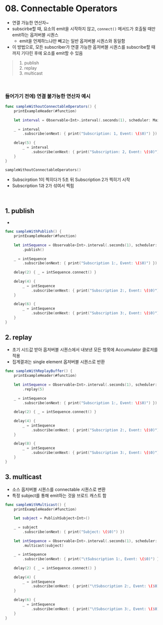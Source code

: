 # 08. Connectable Operators
- 연결 가능한 연산자~
- subscirbe할 때, 요소의 emit을 시작하지 않고, `connect()` 메서드가 호출될 때만 emit하는 옵저버블 시퀀스 
    - emit을 언제하느냐만 빼고는 일반 옵저버블 시퀀스와 동일함
- 이 방법으로, 모든 subscriber가 연결 가능한 옵저버블 시퀀스를 subscribe할 때까지 기다린 후에 요소를 emit할 수 있음

> 1. publish
> 2. replay
> 3. multicast

<br>

### 들어가기 전에) 연결 불가능한 연산자 예시
```swift
func sampleWithoutConnectableOperators() {
    printExampleHeader(#function)
    
    let interval = Observable<Int>.interval(.seconds(1), scheduler: MainScheduler.instance)
    
    _ = interval
        .subscribe(onNext: { print("Subscription: 1, Event: \($0)") })
    
    delay(5) {
        _ = interval
            .subscribe(onNext: { print("Subscription: 2, Event: \($0)") })
    }
}

sampleWithoutConnectableOperators()
```
- Subscirption 1이 찍히다가 5초 뒤 Subscription 2가 찍히기 시작
- Subscription 1과 2가 섞여서 찍힘


<br>

## 1. publish
- 

```swift
func sampleWithPublish() {
    printExampleHeader(#function)
    
    let intSequence = Observable<Int>.interval(.seconds(1), scheduler: MainScheduler.instance)
        .publish()
    
    _ = intSequence
        .subscribe(onNext: { print("Subscription 1:, Event: \($0)") })
    
    delay(2) { _ = intSequence.connect() }
    
    delay(4) {
        _ = intSequence
            .subscribe(onNext: { print("Subscription 2:, Event: \($0)") })
    }
    
    delay(6) {
        _ = intSequence
            .subscribe(onNext: { print("Subscription 3:, Event: \($0)") })
    }
}

```
## 2. replay
- 초기 시드값 받아 옵저버블 시퀀스에서 내보낸 모든 항목에 Accumulator 클로저를 적용
- 집계결과는 single element 옵저버블 시퀀스로 반환
```swift
func sampleWithReplayBuffer() {
    printExampleHeader(#function)
    
    let intSequence = Observable<Int>.interval(.seconds(1), scheduler: MainScheduler.instance)
        .replay(5)
    
    _ = intSequence
        .subscribe(onNext: { print("Subscription 1:, Event: \($0)") })
    
    delay(2) { _ = intSequence.connect() }
    
    delay(4) {
        _ = intSequence
            .subscribe(onNext: { print("Subscription 2:, Event: \($0)") })
    }
    
    delay(8) {
        _ = intSequence
            .subscribe(onNext: { print("Subscription 3:, Event: \($0)") })
    }
}
```
## 3. multicast
- 소스 옵저버블 시퀀스를 connectable 시퀀스로 변환
- 특정 subject를 통해 emit하는 것을 브로드 캐스트 함
```swift
func sampleWithMulticast() {
    printExampleHeader(#function)
    
    let subject = PublishSubject<Int>()
    
    _ = subject
        .subscribe(onNext: { print("Subject: \($0)") })
    
    let intSequence = Observable<Int>.interval(.seconds(1), scheduler: MainScheduler.instance)
        .multicast(subject)
    
    _ = intSequence
        .subscribe(onNext: { print("\tSubscription 1:, Event: \($0)") })
    
    delay(2) { _ = intSequence.connect() }
    
    delay(4) {
        _ = intSequence
            .subscribe(onNext: { print("\tSubscription 2:, Event: \($0)") })
    }
    
    delay(6) {
        _ = intSequence
            .subscribe(onNext: { print("\tSubscription 3:, Event: \($0)") })
    }
}
```